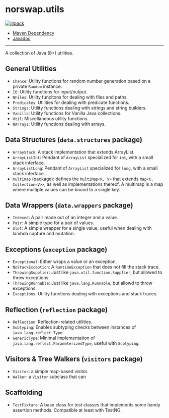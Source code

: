 # norswap.utils

[![jitpack](https://jitpack.io/v/norswap/norswap-utils.svg)][jitpack]

- [Maven Dependency][jitpack]
- [Javadoc][javadoc]

[jitpack]: https://jitpack.io/#norswap/norswap-utils
[javadoc]: https://jitpack.io/com/github/norswap/norswap-utils/-SNAPSHOT/javadoc/

---

A collection of Java (8+) utilities.

## General Utilities

- `Chance`: Utility functions for random number generation based on a private `Random` instance.
- `IO`: Utility functions for input/output.
- `NFiles`: Utility funcitons for dealing with files and paths.
- `Predicates`: Utilities for dealing with predicate functions.
- `Strings`: Utility functions dealing with strings and string builders.
- `Vanilla`: Utility functions for Vanilla Java collections.
- `Util`: Miscellaneous utility functions.
- `NArrays`: Utility functions dealing with arrays. 

## Data Structures (`data.structures` package)

- `ArrayStack`: A stack implementation that extends ArrayList.
- `ArrayListInt`: Pendant of `ArrayList` specialized for `int`, with a small stack interface.
- `ArrayListLong`: Pendant of `ArrayList` specialized for `long`, with a small stack interface.
- `multimap` (package): defines the `MultiMap<K, V>` that extends `Map<K, Collection<V>>`, as well
  as implementations thereof. A multimap is a map where multiple values can be bound to a single key.

## Data Wrappers (`data.wrappers` package)

- `Indexed`: A pair made out of an integer and a value.
- `Pair`: A simple type for a pair of values.
- `Slot`: A simple wrapper for a single value, useful when dealing with lambda capture and mutation.

## Exceptions (`exception` package)
- `Exceptional`: Either wraps a value or an exception.
- `NoStackException`: A `RuntimeException` that does not fill the stack trace.
- `ThrowingSupplier`: Just like `java.util.function.Supplier`, but allowed to throw exceptions.
- `ThrowingRunnable`: Just like `java.lang.Runnable`, but allowd to throw exceptions.
- `Exceptions`: Utility functions dealing with exceptions and stack traces.

## Reflection (`reflection` package)
- `Reflection`: Reflection-related utilities.
- `Subtyping`: Enables subtyping checks between instances of `java.lang.reflect.Type`.
- `GenericType`: Minimal implementation of `java.lang.reflect.ParameterizedType`,
  useful with `Subtyping`.

## Visitors & Tree Walkers (`visitors` package)
- `Visitor`: a simple map-based visitor.
- `Walker`: a `Visitor` subclass that can 

## Scaffolding

- `TestFixture`: A base class for test classes that implements some handy assertion methods.
  Compatible at least with TestNG.